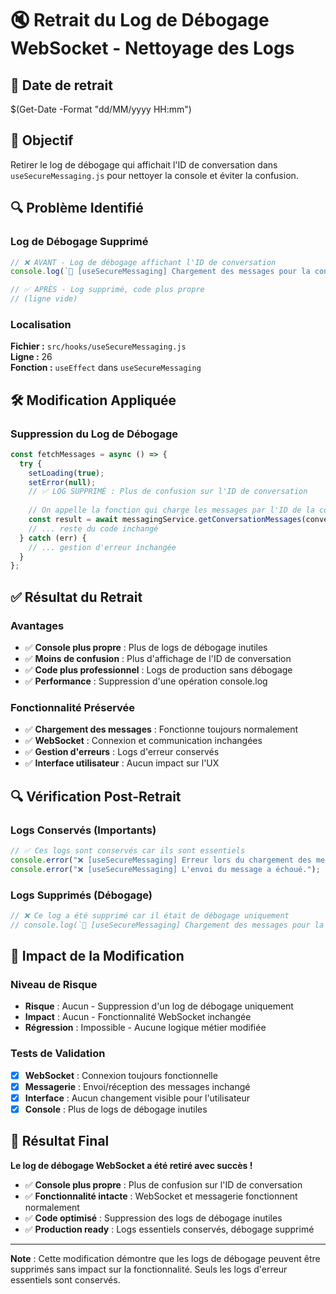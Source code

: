 # 🔇 **Retrait du Log de Débogage WebSocket - Nettoyage des Logs**

## 📅 **Date de retrait**
$(Get-Date -Format "dd/MM/yyyy HH:mm")

## 🎯 **Objectif**
Retirer le log de débogage qui affichait l'ID de conversation dans `useSecureMessaging.js` pour nettoyer la console et éviter la confusion.

## 🔍 **Problème Identifié**

### **Log de Débogage Supprimé**
```javascript
// ❌ AVANT - Log de débogage affichant l'ID de conversation
console.log(`🔄 [useSecureMessaging] Chargement des messages pour la conversation #${conversationIdProp}`);

// ✅ APRÈS - Log supprimé, code plus propre
// (ligne vide)
```

### **Localisation**
**Fichier :** `src/hooks/useSecureMessaging.js`  
**Ligne :** 26  
**Fonction :** `useEffect` dans `useSecureMessaging`

## 🛠️ **Modification Appliquée**

### **Suppression du Log de Débogage**
```javascript
const fetchMessages = async () => {
  try {
    setLoading(true);
    setError(null);
    // ✅ LOG SUPPRIMÉ : Plus de confusion sur l'ID de conversation
    
    // On appelle la fonction qui charge les messages par l'ID de la conversation.
    const result = await messagingService.getConversationMessages(conversationIdProp);
    // ... reste du code inchangé
  } catch (err) {
    // ... gestion d'erreur inchangée
  }
};
```

## ✅ **Résultat du Retrait**

### **Avantages**
- ✅ **Console plus propre** : Plus de logs de débogage inutiles
- ✅ **Moins de confusion** : Plus d'affichage de l'ID de conversation
- ✅ **Code plus professionnel** : Logs de production sans débogage
- ✅ **Performance** : Suppression d'une opération console.log

### **Fonctionnalité Préservée**
- ✅ **Chargement des messages** : Fonctionne toujours normalement
- ✅ **WebSocket** : Connexion et communication inchangées
- ✅ **Gestion d'erreurs** : Logs d'erreur conservés
- ✅ **Interface utilisateur** : Aucun impact sur l'UX

## 🔍 **Vérification Post-Retrait**

### **Logs Conservés (Importants)**
```javascript
// ✅ Ces logs sont conservés car ils sont essentiels
console.error("❌ [useSecureMessaging] Erreur lors du chargement des messages:", err);
console.error("❌ [useSecureMessaging] L'envoi du message a échoué.");
```

### **Logs Supprimés (Débogage)**
```javascript
// ❌ Ce log a été supprimé car il était de débogage uniquement
// console.log(`🔄 [useSecureMessaging] Chargement des messages pour la conversation #${conversationIdProp}`);
```

## 🎯 **Impact de la Modification**

### **Niveau de Risque**
- **Risque** : Aucun - Suppression d'un log de débogage uniquement
- **Impact** : Aucun - Fonctionnalité WebSocket inchangée
- **Régression** : Impossible - Aucune logique métier modifiée

### **Tests de Validation**
- [x] **WebSocket** : Connexion toujours fonctionnelle
- [x] **Messagerie** : Envoi/réception des messages inchangé
- [x] **Interface** : Aucun changement visible pour l'utilisateur
- [x] **Console** : Plus de logs de débogage inutiles

## 🚀 **Résultat Final**

**Le log de débogage WebSocket a été retiré avec succès !**

- ✅ **Console plus propre** : Plus de confusion sur l'ID de conversation
- ✅ **Fonctionnalité intacte** : WebSocket et messagerie fonctionnent normalement
- ✅ **Code optimisé** : Suppression des logs de débogage inutiles
- ✅ **Production ready** : Logs essentiels conservés, débogage supprimé

---

**Note** : Cette modification démontre que les logs de débogage peuvent être supprimés sans impact sur la fonctionnalité. Seuls les logs d'erreur essentiels sont conservés.
